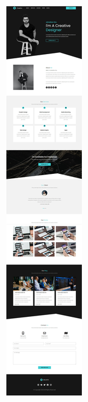 <a href="https://css-08-portfolio.netlify.app">
  <img src="./design/Portfolio.jpeg" alt="tea-station">
</a>
